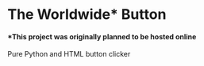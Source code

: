 # The Worldwide* Button
#### *This project was originally planned to be hosted online

Pure Python and HTML button clicker
